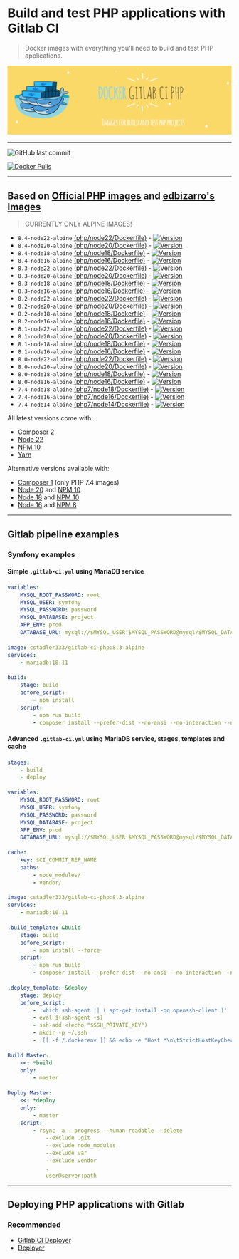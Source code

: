 # Build and test PHP applications with Gitlab CI

> Docker images with everything you'll need to build and test PHP applications.

![Logo](https://raw.githubusercontent.com/cstadler333/gitlab-ci-php/master/gitlab-ci-php.png)

---

![GitHub last commit](https://img.shields.io/github/last-commit/cstadler333/gitlab-ci-php.svg?style=for-the-badge&logo=git)

[![Docker Pulls](https://img.shields.io/docker/pulls/cstadler333/gitlab-ci-php.svg?style=for-the-badge&logo=docker)](https://hub.docker.com/r/cstadler333/gitlab-ci-php/)

---

## Based on [Official PHP images](https://hub.docker.com/_/php/) and [edbizarro's Images](https://github.com/edbizarro/gitlab-ci-pipeline-php)

> CURRENTLY ONLY ALPINE IMAGES!

- `8.4-node22-alpine` [(php/node22/Dockerfile)](https://github.com/cstadler333/gitlab-ci-php/blob/main/php/node22/Dockerfile) - [![Version](https://img.shields.io/docker/v/cstadler333/gitlab-ci-php/8.4-node22-alpine?style=for-the-badge&logo=docker)](https://hub.docker.com/r/cstadler333/gitlab-ci-php/tags?name=8.4-node22-alpine)
- `8.4-node20-alpine` [(php/node20/Dockerfile)](https://github.com/cstadler333/gitlab-ci-php/blob/main/php/node20/Dockerfile) - [![Version](https://img.shields.io/docker/v/cstadler333/gitlab-ci-php/8.4-node20-alpine?style=for-the-badge&logo=docker)](https://hub.docker.com/r/cstadler333/gitlab-ci-php/tags?name=8.4-node20-alpine)
- `8.4-node18-alpine` [(php/node18/Dockerfile)](https://github.com/cstadler333/gitlab-ci-php/blob/main/php/node18/Dockerfile) - [![Version](https://img.shields.io/docker/v/cstadler333/gitlab-ci-php/8.4-node18-alpine?style=for-the-badge&logo=docker)](https://hub.docker.com/r/cstadler333/gitlab-ci-php/tags?name=8.4-node18-alpine)
- `8.4-node16-alpine` [(php/node16/Dockerfile)](https://github.com/cstadler333/gitlab-ci-php/blob/main/php/node16/Dockerfile) - [![Version](https://img.shields.io/docker/v/cstadler333/gitlab-ci-php/8.4-node16-alpine?style=for-the-badge&logo=docker)](https://hub.docker.com/r/cstadler333/gitlab-ci-php/tags?name=8.4-node16-alpine)
- `8.3-node22-alpine` [(php/node22/Dockerfile)](https://github.com/cstadler333/gitlab-ci-php/blob/main/php/node22/Dockerfile) - [![Version](https://img.shields.io/docker/v/cstadler333/gitlab-ci-php/8.3-node22-alpine?style=for-the-badge&logo=docker)](https://hub.docker.com/r/cstadler333/gitlab-ci-php/tags?name=8.3-node22-alpine)
- `8.3-node20-alpine` [(php/node20/Dockerfile)](https://github.com/cstadler333/gitlab-ci-php/blob/main/php/node20/Dockerfile) - [![Version](https://img.shields.io/docker/v/cstadler333/gitlab-ci-php/8.3-node20-alpine?style=for-the-badge&logo=docker)](https://hub.docker.com/r/cstadler333/gitlab-ci-php/tags?name=8.3-node20-alpine)
- `8.3-node18-alpine` [(php/node18/Dockerfile)](https://github.com/cstadler333/gitlab-ci-php/blob/main/php/node18/Dockerfile) - [![Version](https://img.shields.io/docker/v/cstadler333/gitlab-ci-php/8.3-node18-alpine?style=for-the-badge&logo=docker)](https://hub.docker.com/r/cstadler333/gitlab-ci-php/tags?name=8.3-node18-alpine)
- `8.3-node16-alpine` [(php/node16/Dockerfile)](https://github.com/cstadler333/gitlab-ci-php/blob/main/php/node16/Dockerfile) - [![Version](https://img.shields.io/docker/v/cstadler333/gitlab-ci-php/8.3-node16-alpine?style=for-the-badge&logo=docker)](https://hub.docker.com/r/cstadler333/gitlab-ci-php/tags?name=8.3-node16-alpine)
- `8.2-node22-alpine` [(php/node22/Dockerfile)](https://github.com/cstadler333/gitlab-ci-php/blob/main/php/node22/Dockerfile) - [![Version](https://img.shields.io/docker/v/cstadler333/gitlab-ci-php/8.2-node22-alpine?style=for-the-badge&logo=docker)](https://hub.docker.com/r/cstadler333/gitlab-ci-php/tags?name=8.2-node22-alpine)
- `8.2-node20-alpine` [(php/node20/Dockerfile)](https://github.com/cstadler333/gitlab-ci-php/blob/main/php/node20/Dockerfile) - [![Version](https://img.shields.io/docker/v/cstadler333/gitlab-ci-php/8.2-node20-alpine?style=for-the-badge&logo=docker)](https://hub.docker.com/r/cstadler333/gitlab-ci-php/tags?name=8.2-node20-alpine)
- `8.2-node18-alpine` [(php/node18/Dockerfile)](https://github.com/cstadler333/gitlab-ci-php/blob/main/php/node18/Dockerfile) - [![Version](https://img.shields.io/docker/v/cstadler333/gitlab-ci-php/8.2-node18-alpine?style=for-the-badge&logo=docker)](https://hub.docker.com/r/cstadler333/gitlab-ci-php/tags?name=8.2-node18-alpine)
- `8.2-node16-alpine` [(php/node16/Dockerfile)](https://github.com/cstadler333/gitlab-ci-php/blob/main/php/node16/Dockerfile) - [![Version](https://img.shields.io/docker/v/cstadler333/gitlab-ci-php/8.2-node16-alpine?style=for-the-badge&logo=docker)](https://hub.docker.com/r/cstadler333/gitlab-ci-php/tags?name=8.2-node16-alpine)
- `8.1-node22-alpine` [(php/node22/Dockerfile)](https://github.com/cstadler333/gitlab-ci-php/blob/main/php/node22/Dockerfile) - [![Version](https://img.shields.io/docker/v/cstadler333/gitlab-ci-php/8.1-node22-alpine?style=for-the-badge&logo=docker)](https://hub.docker.com/r/cstadler333/gitlab-ci-php/tags?name=8.1-node22-alpine)
- `8.1-node20-alpine` [(php/node20/Dockerfile)](https://github.com/cstadler333/gitlab-ci-php/blob/main/php/node20/Dockerfile) - [![Version](https://img.shields.io/docker/v/cstadler333/gitlab-ci-php/8.1-node20-alpine?style=for-the-badge&logo=docker)](https://hub.docker.com/r/cstadler333/gitlab-ci-php/tags?name=8.1-node20-alpine)
- `8.1-node18-alpine` [(php/node18/Dockerfile)](https://github.com/cstadler333/gitlab-ci-php/blob/main/php/node18/Dockerfile) - [![Version](https://img.shields.io/docker/v/cstadler333/gitlab-ci-php/8.1-node18-alpine?style=for-the-badge&logo=docker)](https://hub.docker.com/r/cstadler333/gitlab-ci-php/tags?name=8.1-node18-alpine)
- `8.1-node16-alpine` [(php/node16/Dockerfile)](https://github.com/cstadler333/gitlab-ci-php/blob/main/php/node16/Dockerfile) - [![Version](https://img.shields.io/docker/v/cstadler333/gitlab-ci-php/8.1-node16-alpine?style=for-the-badge&logo=docker)](https://hub.docker.com/r/cstadler333/gitlab-ci-php/tags?name=8.1-node16-alpine)
- `8.0-node22-alpine` [(php/node22/Dockerfile)](https://github.com/cstadler333/gitlab-ci-php/blob/main/php/node22/Dockerfile) - [![Version](https://img.shields.io/docker/v/cstadler333/gitlab-ci-php/8.0-node22-alpine?style=for-the-badge&logo=docker)](https://hub.docker.com/r/cstadler333/gitlab-ci-php/tags?name=8.0-node22-alpine)
- `8.0-node20-alpine` [(php/node20/Dockerfile)](https://github.com/cstadler333/gitlab-ci-php/blob/main/php/node20/Dockerfile) - [![Version](https://img.shields.io/docker/v/cstadler333/gitlab-ci-php/8.0-node20-alpine?style=for-the-badge&logo=docker)](https://hub.docker.com/r/cstadler333/gitlab-ci-php/tags?name=8.0-node20-alpine)
- `8.0-node18-alpine` [(php/node18/Dockerfile)](https://github.com/cstadler333/gitlab-ci-php/blob/main/php/node18/Dockerfile) - [![Version](https://img.shields.io/docker/v/cstadler333/gitlab-ci-php/8.0-node18-alpine?style=for-the-badge&logo=docker)](https://hub.docker.com/r/cstadler333/gitlab-ci-php/tags?name=8.0-node18-alpine)
- `8.0-node16-alpine` [(php/node16/Dockerfile)](https://github.com/cstadler333/gitlab-ci-php/blob/main/php/node16/Dockerfile) - [![Version](https://img.shields.io/docker/v/cstadler333/gitlab-ci-php/8.0-node16-alpine?style=for-the-badge&logo=docker)](https://hub.docker.com/r/cstadler333/gitlab-ci-php/tags?name=8.0-node16-alpine)
- `7.4-node18-alpine` [(php7/node18/Dockerfile)](https://github.com/cstadler333/gitlab-ci-php/blob/main/php7/node18/Dockerfile) - [![Version](https://img.shields.io/docker/v/cstadler333/gitlab-ci-php/7.4-node18-alpine?style=for-the-badge&logo=docker)](https://hub.docker.com/r/cstadler333/gitlab-ci-php/tags?name=7.4-node18-alpine)
- `7.4-node16-alpine` [(php7/node16/Dockerfile)](https://github.com/cstadler333/gitlab-ci-php/blob/main/php7/node16/Dockerfile) - [![Version](https://img.shields.io/docker/v/cstadler333/gitlab-ci-php/7.4-node16-alpine?style=for-the-badge&logo=docker)](https://hub.docker.com/r/cstadler333/gitlab-ci-php/tags?name=7.4-node16-alpine)
- `7.4-node14-alpine` [(php7/node14/Dockerfile)](https://github.com/cstadler333/gitlab-ci-php/blob/main/php7/node14/Dockerfile) - [![Version](https://img.shields.io/docker/v/cstadler333/gitlab-ci-php/7.4-node14-alpine?style=for-the-badge&logo=docker)](https://hub.docker.com/r/cstadler333/gitlab-ci-php/tags?name=7.4-node14-alpine)

All latest versions come with:

- [Composer 2](https://getcomposer.org/)
- [Node 22](https://nodejs.org/en/)
- [NPM 10](https://www.npmjs.com/)
- [Yarn](https://yarnpkg.com)

Alternative versions available with:

- [Composer 1](https://getcomposer.org/) (only PHP 7.4 images)
- [Node 20](https://nodejs.org/en/) and [NPM 10](https://www.npmjs.com/)
- [Node 18](https://nodejs.org/en/) and [NPM 10](https://www.npmjs.com/)
- [Node 16](https://nodejs.org/en/) and [NPM 8](https://www.npmjs.com/)

---

## Gitlab pipeline examples

### Symfony examples

#### Simple `.gitlab-ci.yml` using MariaDB service

```yaml
variables:
    MYSQL_ROOT_PASSWORD: root
    MYSQL_USER: symfony
    MYSQL_PASSWORD: password
    MYSQL_DATABASE: project
    APP_ENV: prod
    DATABASE_URL: mysql://$MYSQL_USER:$MYSQL_PASSWORD@mysql/$MYSQL_DATABASE

image: cstadler333/gitlab-ci-php:8.3-alpine
services:
    - mariadb:10.11

build:
    stage: build
    before_script:
        - npm install
    script:
        - npm run build
        - composer install --prefer-dist --no-ansi --no-interaction --no-progress
```

#### Advanced `.gitlab-ci.yml` using MariaDB service, stages, templates and cache

```yaml
stages:
    - build
    - deploy

variables:
    MYSQL_ROOT_PASSWORD: root
    MYSQL_USER: symfony
    MYSQL_PASSWORD: password
    MYSQL_DATABASE: project
    APP_ENV: prod
    DATABASE_URL: mysql://$MYSQL_USER:$MYSQL_PASSWORD@mysql/$MYSQL_DATABASE

cache:
    key: $CI_COMMIT_REF_NAME
    paths:
        - node_modules/
        - vendor/

image: cstadler333/gitlab-ci-php:8.3-alpine
services:
    - mariadb:10.11

.build_template: &build
    stage: build
    before_script:
        - npm install --force
    script:
        - npm run build
        - composer install --prefer-dist --no-ansi --no-interaction --no-progress

.deploy_template: &deploy
    stage: deploy
    before_script:
        - 'which ssh-agent || ( apt-get install -qq openssh-client )'
        - eval $(ssh-agent -s)
        - ssh-add <(echo "$SSH_PRIVATE_KEY")
        - mkdir -p ~/.ssh
        - '[[ -f /.dockerenv ]] && echo -e "Host *\n\tStrictHostKeyChecking no\n\n" > ~/.ssh/config'

Build Master:
    <<: *build
    only:
        - master

Deploy Master:
    <<: *deploy
    only:
        - master
    script:
        - rsync -a --progress --human-readable --delete
            --exclude .git
            --exclude node_modules
            --exclude var
            --exclude vendor
            .
            user@server:path
```

---

## Deploying PHP applications with Gitlab

### Recommended

- [Gitlab CI Deployer](https://github.com/cstadler333/gitlab-ci-deployer)
- [Deployer](https://deployer.org/docs/7.x/recipe/symfony)

